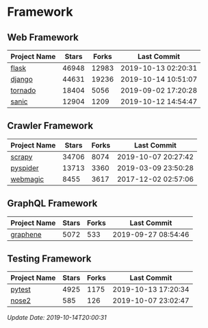 # Framework

## Web Framework

| Project Name | Stars | Forks | Last Commit |
| ------------ | ----- | ----- | ----------- |
| [flask](https://github.com/pallets/flask) | 46948 | 12983 | 2019-10-13 02:20:31 |
| [django](https://github.com/django/django) | 44631 | 19236 | 2019-10-14 10:51:07 |
| [tornado](https://github.com/tornadoweb/tornado) | 18404 | 5056 | 2019-09-02 17:20:28 |
| [sanic](https://github.com/huge-success/sanic) | 12904 | 1209 | 2019-10-12 14:54:47 |

## Crawler Framework

| Project Name | Stars | Forks | Last Commit |
| ------------ | ----- | ----- | ----------- |
| [scrapy](https://github.com/scrapy/scrapy) | 34706 | 8074 | 2019-10-07 20:27:42 |
| [pyspider](https://github.com/binux/pyspider) | 13713 | 3360 | 2019-03-09 23:50:28 |
| [webmagic](https://github.com/code4craft/webmagic) | 8455 | 3617 | 2017-12-02 02:57:06 |

## GraphQL Framework

| Project Name | Stars | Forks | Last Commit |
| ------------ | ----- | ----- | ----------- |
| [graphene](https://github.com/graphql-python/graphene) | 5072 | 533 | 2019-09-27 08:54:46 |

## Testing Framework

| Project Name | Stars | Forks | Last Commit |
| ------------ | ----- | ----- | ----------- |
| [pytest](https://github.com/pytest-dev/pytest) | 4925 | 1175 | 2019-10-13 17:20:34 |
| [nose2](https://github.com/nose-devs/nose2) | 585 | 126 | 2019-10-07 23:02:47 |

*Update Date: 2019-10-14T20:00:31*